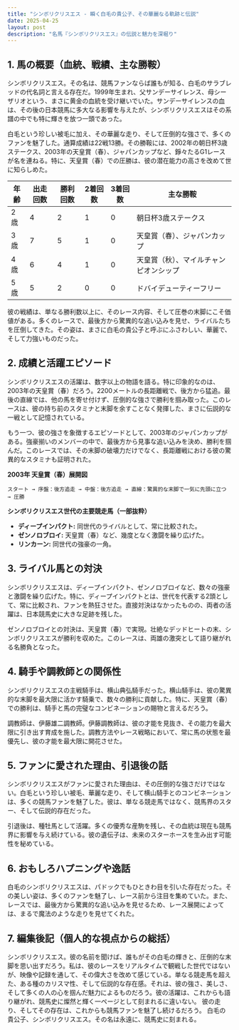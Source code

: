 ```yaml
---
title: "シンボリクリスエス - 瞬く白毛の貴公子、その華麗なる軌跡と伝説"
date: 2025-04-25
layout: post
description: "名馬『シンボリクリスエス』の伝説と魅力を深堀り"
---
```


## 1. 馬の概要（血統、戦績、主な勝鞍）

シンボリクリスエス。その名は、競馬ファンならば誰もが知る、白毛のサラブレッドの代名詞と言える存在だ。1999年生まれ、父サンデーサイレンス、母シーザリオという、まさに黄金の血統を受け継いでいた。サンデーサイレンスの血は、その後の日本競馬に多大なる影響を与えたが、シンボリクリスエスはその系譜の中でも特に輝きを放つ一頭であった。

白毛という珍しい被毛に加え、その華麗な走り、そして圧倒的な強さで、多くのファンを魅了した。通算成績は22戦13勝。その勝鞍には、2002年の朝日杯3歳ステークス、2003年の天皇賞（春）、ジャパンカップなど、錚々たるG1レースが名を連ねる。特に、天皇賞（春）での圧勝は、彼の潜在能力の高さを改めて世に知らしめた。

| 年齢 | 出走回数 | 勝利回数 | 2着回数 | 3着回数 | 主な勝鞍 |
|---|---|---|---|---|---|
| 2歳 | 4 | 2 | 1 | 0 | 朝日杯3歳ステークス |
| 3歳 | 7 | 5 | 1 | 0 | 天皇賞（春）、ジャパンカップ |
| 4歳 | 6 | 4 | 1 | 0 |  天皇賞（秋）、マイルチャンピオンシップ |
| 5歳 | 5 | 2 | 0 | 0 |  ドバイデューティーフリー |


彼の戦績は、単なる勝利数以上に、そのレース内容、そして圧巻の末脚にこそ価値がある。多くのレースで、最後方から驚異的な追い込みを見せ、ライバルたちを圧倒してきた。その姿は、まさに白毛の貴公子と呼ぶにふさわしい、華麗で、そして力強いものだった。


## 2. 成績と活躍エピソード

シンボリクリスエスの活躍は、数字以上の物語を語る。特に印象的なのは、2003年の天皇賞（春）だろう。2200メートルの長距離戦で、後方から猛追。最後の直線では、他の馬を寄せ付けず、圧倒的な強さで勝利を掴み取った。このレースは、彼の持ち前のスタミナと末脚を余すことなく発揮した、まさに伝説的な一戦として記憶されている。

もう一つ、彼の強さを象徴するエピソードとして、2003年のジャパンカップがある。強豪揃いのメンバーの中で、最後方から見事な追い込みを決め、勝利を掴んだ。このレースでは、その末脚の破壊力だけでなく、長距離戦における彼の驚異的なスタミナも証明された。

**2003年 天皇賞（春）展開図**

```
スタート → 序盤：後方追走 → 中盤：後方追走 → 直線：驚異的な末脚で一気に先頭に立つ → 圧勝
```

**シンボリクリスエス世代の主要競走馬（一部抜粋）**

* **ディープインパクト:** 同世代のライバルとして、常に比較された。
* **ゼンノロブロイ:** 天皇賞（春）など、幾度となく激闘を繰り広げた。
* **リンカーン:** 同世代の強豪の一角。


## 3. ライバル馬との対決

シンボリクリスエスは、ディープインパクト、ゼンノロブロイなど、数々の強豪と激闘を繰り広げた。特に、ディープインパクトとは、世代を代表する2頭として、常に比較され、ファンを熱狂させた。直接対決はなかったものの、両者の活躍は、日本競馬史に大きな足跡を残した。

ゼンノロブロイとの対決は、天皇賞（春）で実現。壮絶なデッドヒートの末、シンボリクリスエスが勝利を収めた。このレースは、両雄の激突として語り継がれる名勝負となった。


## 4. 騎手や調教師との関係性

シンボリクリスエスの主戦騎手は、横山典弘騎手だった。横山騎手は、彼の驚異的な末脚を最大限に活かす騎乗で、数々の勝利に貢献した。特に、天皇賞（春）での勝利は、騎手と馬の完璧なコンビネーションの賜物と言えるだろう。

調教師は、伊藤雄二調教師。伊藤調教師は、彼の才能を見抜き、その能力を最大限に引き出す育成を施した。調教方法やレース戦略において、常に馬の状態を最優先し、彼の才能を最大限に開花させた。


## 5. ファンに愛された理由、引退後の話

シンボリクリスエスがファンに愛された理由は、その圧倒的な強さだけではない。白毛という珍しい被毛、華麗な走り、そして横山騎手とのコンビネーションは、多くの競馬ファンを魅了した。彼は、単なる競走馬ではなく、競馬界のスター、そして伝説的存在だった。

引退後は、種牡馬として活躍。多くの優秀な産駒を残し、その血統は現在も競馬界に影響を与え続けている。彼の遺伝子は、未来のスターホースを生み出す可能性を秘めている。


## 6. おもしろハプニングや逸話

白毛のシンボリクリスエスは、パドックでもひときわ目を引いた存在だった。その美しい姿は、多くのファンを魅了し、レース前から注目を集めていた。また、レースでは、最後方から驚異的な追い込みを見せるため、レース展開によっては、まるで魔法のような走りを見せてくれた。


## 7. 編集後記（個人的な視点からの総括）

シンボリクリスエス。彼の名前を聞けば、誰もがその白毛の輝きと、圧倒的な末脚を思い出すだろう。私は、彼のレースをリアルタイムで観戦した世代ではないが、映像や記録を通して、その偉大さを改めて感じている。単なる競走馬を超えた、ある種のカリスマ性、そして伝説的な存在感。それは、彼の強さ、美しさ、そして多くの人の心を掴んだ魅力によるものだろう。彼の活躍は、これからも語り継がれ、競馬史に燦然と輝く一ページとして刻まれるに違いない。  彼の走り、そしてその存在は、これからも競馬ファンを魅了し続けるだろう。  白毛の貴公子、シンボリクリスエス。その名は永遠に、競馬史に刻まれる。
